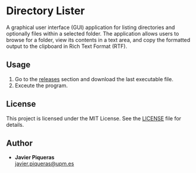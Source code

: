 # Directory Lister

A graphical user interface (GUI) application for listing directories and optionally files within a selected folder. The application allows users to browse for a folder, view its contents in a text area, and copy the formatted output to the clipboard in Rich Text Format (RTF).

## Usage

1. Go to the [releases](https://github.com/jpiqueras/list_directories/releases/) section and download the last executable file.
2. Exceute the program.


## License

This project is licensed under the MIT License. See the [LICENSE](LICENSE) file for details.

## Author

- **Javier Piqueras**  
  [javier.piqueras@upm.es](mailto:javier.piqueras@upm.es)
